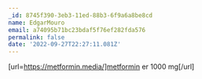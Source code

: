 ```yaml
---
_id: 8745f390-3eb3-11ed-88b3-6f9a6a8be8cd
name: EdgarMouro
email: a74095b71bc23bdaf5f76ef282fda576
permalink: false
date: '2022-09-27T22:27:11.081Z'
---
```

[url=https://metformin.media/]metformin er 1000 mg[/url]
